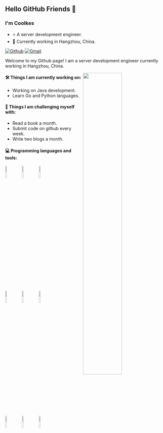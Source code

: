 ## Hello GitHub Friends 👋

### I'm Coolkes
- ⭐ A server development engineer.
- 🍰 Currently working in Hangzhou, China.

[![Github](https://img.shields.io/badge/-Github-000?style=flat&logo=Github&logoColor=white)](https://github.com/coolkes)
[![Gmail](https://img.shields.io/badge/-Gmail-c14438?style=flat&logo=Gmail&logoColor=white)](mailto:iopanjing@gmail.com)

Welcome to my Github page! I am a server development engineer currently working in Hangzhou, China.

<img width="50%" align="right" src="https://github-readme-stats.vercel.app/api?username=coolkes&show_icons=true&hide_border=true" />

#### 🛠️ Things I am currently working on: 
- Working on Java development.
- Learn Go and Python languages.

#### 🫠 Things I am challenging myself with:
- Read a book a month.
- Submit code on github every week.
- Write two blogs a month.

#### 💻 Programming languages and tools: 
<p>
<code><img width="10%" src="https://www.vectorlogo.zone/logos/java/java-ar21.svg"></code>
<code><img width="10%" src="https://www.vectorlogo.zone/logos/golang/golang-ar21.svg"></code>
<code><img width="10%" src="https://www.vectorlogo.zone/logos/git-scm/git-scm-ar21.svg"></code>
</p>
<p>
<code><img width="10%" src="https://www.vectorlogo.zone/logos/mysql/mysql-ar21.svg"></code>
<code><img width="10%" src="https://www.vectorlogo.zone/logos/redis/redis-ar21.svg"></code>
<code><img width="10%" src="https://www.vectorlogo.zone/logos/elastic/elastic-ar21.svg"></code>
</p>
<p>
<code><img width="10%" src="https://www.vectorlogo.zone/logos/apache_kafka/apache_kafka-ar21.svg"></code>
<code><img width="10%" src="https://www.vectorlogo.zone/logos/docker/docker-ar21.svg"></code>
<code><img width="10%" src="https://www.vectorlogo.zone/logos/kubernetes/kubernetes-ar21.svg"></code>
</p>
